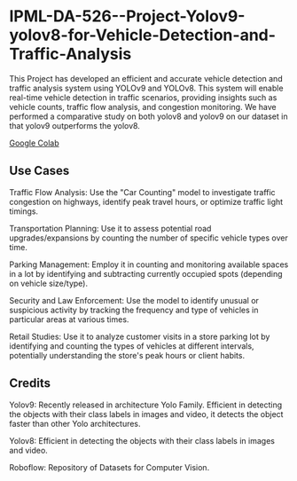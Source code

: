 # IPML-DA-526--Project-Yolov9-yolov8-for-Vehicle-Detection-and-Traffic-Analysis
This Project has developed an efficient and accurate vehicle detection and traffic analysis system using YOLOv9 and YOLOv8. This system will enable real-time vehicle detection in traffic scenarios, providing insights such as vehicle counts, traffic flow analysis, and congestion monitoring. We have performed a comparative study on both yolov8 and yolov9 on our dataset in that yolov9 outperforms the yolov8.

[Google Colab](https://drive.google.com/file/d/1yk1CyNBj5tPz9ua9r5zEYgaGQaYVgmjY/view?usp=sharing)


## Use Cases
Traffic Flow Analysis: Use the "Car Counting" model to investigate traffic congestion on highways, identify peak travel hours, or optimize traffic light timings.

Transportation Planning: Use it to assess potential road upgrades/expansions by counting the number of specific vehicle types over time.

Parking Management: Employ it in counting and monitoring available spaces in a lot by identifying and subtracting currently occupied spots (depending on vehicle size/type).

Security and Law Enforcement: Use the model to identify unusual or suspicious activity by tracking the frequency and type of vehicles in particular areas at various times.

Retail Studies: Use it to analyze customer visits in a store parking lot by identifying and counting the types of vehicles at different intervals, potentially understanding the store's peak hours or client habits.

## Credits 
Yolov9: Recently released in architecture Yolo Family. Efficient in detecting the objects with their class labels in images and video, it detects the object faster than other Yolo architectures. 

Yolov8: Efficient in detecting the objects with their class labels in images and video.

Roboflow: Repository of Datasets for Computer Vision.
